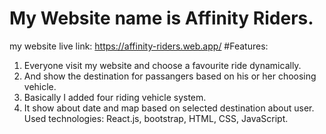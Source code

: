 # My Website name is Affinity Riders.
my website live link: https://affinity-riders.web.app/
#Features:
1. Everyone visit my website and choose a favourite ride dynamically.
2. And show the destination for passangers based on his or her choosing vehicle.
3. Basically I added four riding vehicle system.
4. It show about date and map based on selected destination about user.
Used technologies: React.js, bootstrap, HTML, CSS, JavaScript.
